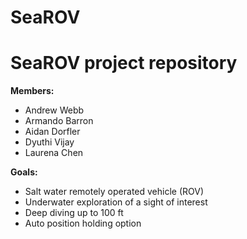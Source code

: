 # SeaROV
# SeaROV project repository

**Members:**

- Andrew Webb
- Armando Barron
- Aidan Dorfler
- Dyuthi Vijay
- Laurena Chen

**Goals:**

- Salt water remotely operated vehicle (ROV)
- Underwater exploration of a sight of interest
- Deep diving up to 100 ft
- Auto position holding option



